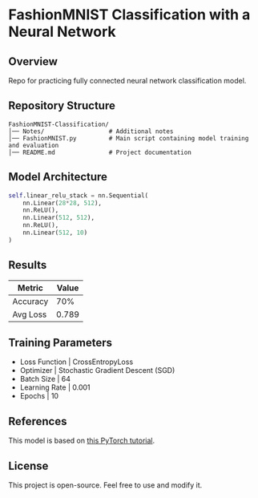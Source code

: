 # FashionMNIST Classification with a Neural Network

## Overview
Repo for practicing fully connected neural network classification model.

## Repository Structure
```
FashionMNIST-Classification/
│── Notes/                  # Additional notes
│── FashionMNIST.py         # Main script containing model training and evaluation
│── README.md               # Project documentation
```

## Model Architecture
```python
self.linear_relu_stack = nn.Sequential(
    nn.Linear(28*28, 512),
    nn.ReLU(),
    nn.Linear(512, 512),
    nn.ReLU(),
    nn.Linear(512, 10)
)
```

## Results
| Metric    | Value  |
|-----------|--------|
| Accuracy  | 70%    |
| Avg Loss  | 0.789  |

## Training Parameters
- Loss Function    |   CrossEntropyLoss
- Optimizer        |   Stochastic Gradient Descent (SGD)
- Batch Size       |   64
- Learning Rate    |   0.001
- Epochs           |   10


## References
This model is based on [this PyTorch tutorial](https://pytorch.org/tutorials/).

## License
This project is open-source. Feel free to use and modify it.

